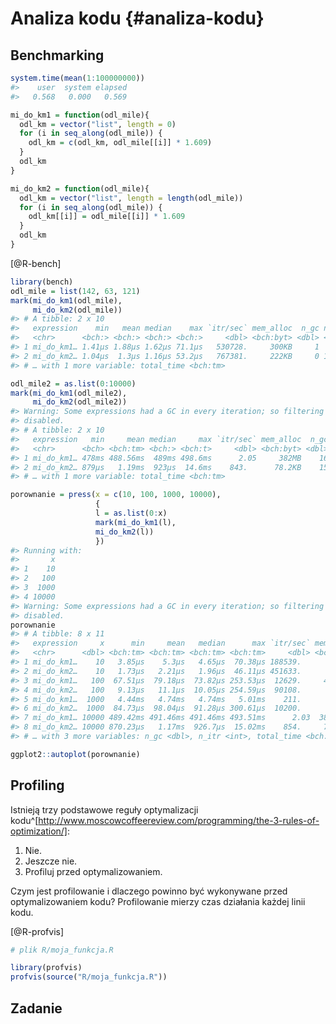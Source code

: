 
# Analiza kodu {#analiza-kodu}

## Benchmarking

<!-- system.time -->


```r
system.time(mean(1:100000000))
#>    user  system elapsed 
#>   0.568   0.000   0.569
```


```r
mi_do_km1 = function(odl_mile){
  odl_km = vector("list", length = 0)
  for (i in seq_along(odl_mile)) {
    odl_km = c(odl_km, odl_mile[[i]] * 1.609)
  }
  odl_km
}
```


```r
mi_do_km2 = function(odl_mile){
  odl_km = vector("list", length = length(odl_mile))
  for (i in seq_along(odl_mile)) {
    odl_km[[i]] = odl_mile[[i]] * 1.609
  }
  odl_km
}
```

[@R-bench]


```r
library(bench)
odl_mile = list(142, 63, 121)
mark(mi_do_km1(odl_mile),
     mi_do_km2(odl_mile))
#> # A tibble: 2 x 10
#>   expression    min   mean median    max `itr/sec` mem_alloc  n_gc n_itr
#>   <chr>      <bch:> <bch:> <bch:> <bch:>     <dbl> <bch:byt> <dbl> <int>
#> 1 mi_do_km1… 1.41µs 1.88µs 1.62µs 71.1µs   530728.     300KB     1  9999
#> 2 mi_do_km2… 1.04µs  1.3µs 1.16µs 53.2µs   767381.     222KB     0 10000
#> # … with 1 more variable: total_time <bch:tm>
```


```r
odl_mile2 = as.list(0:10000)
mark(mi_do_km1(odl_mile2),
     mi_do_km2(odl_mile2))
#> Warning: Some expressions had a GC in every iteration; so filtering is
#> disabled.
#> # A tibble: 2 x 10
#>   expression   min     mean median     max `itr/sec` mem_alloc  n_gc n_itr
#>   <chr>      <bch> <bch:tm> <bch:> <bch:t>     <dbl> <bch:byt> <dbl> <int>
#> 1 mi_do_km1… 478ms 488.56ms  489ms 498.6ms      2.05     382MB    16     2
#> 2 mi_do_km2… 879µs   1.19ms  923µs  14.6ms    843.      78.2KB    15   422
#> # … with 1 more variable: total_time <bch:tm>
```


```r
porownanie = press(x = c(10, 100, 1000, 10000),
                   {
                   l = as.list(0:x)
                   mark(mi_do_km1(l),
                   mi_do_km2(l))
                   })
#> Running with:
#>       x
#> 1    10
#> 2   100
#> 3  1000
#> 4 10000
#> Warning: Some expressions had a GC in every iteration; so filtering is
#> disabled.
porownanie
#> # A tibble: 8 x 11
#>   expression     x      min     mean   median      max `itr/sec` mem_alloc
#>   <chr>      <dbl> <bch:tm> <bch:tm> <bch:tm> <bch:tm>     <dbl> <bch:byt>
#> 1 mi_do_km1…    10   3.85µs    5.3µs   4.65µs  70.38µs 188539.          0B
#> 2 mi_do_km2…    10   1.73µs   2.21µs   1.96µs  46.11µs 451633.          0B
#> 3 mi_do_km1…   100  67.51µs  79.18µs  73.82µs 253.53µs  12629.     43.16KB
#> 4 mi_do_km2…   100   9.13µs   11.1µs  10.05µs 254.59µs  90108.        856B
#> 5 mi_do_km1…  1000   4.44ms   4.74ms   4.74ms   5.01ms    211.      3.87MB
#> 6 mi_do_km2…  1000  84.73µs  98.04µs  91.28µs 300.61µs  10200.      7.87KB
#> 7 mi_do_km1… 10000 489.42ms 491.46ms 491.46ms 493.51ms      2.03  382.04MB
#> 8 mi_do_km2… 10000 870.23µs   1.17ms  926.7µs  15.02ms    854.     78.18KB
#> # … with 3 more variables: n_gc <dbl>, n_itr <int>, total_time <bch:tm>
```


```r
ggplot2::autoplot(porownanie)
```


## Profiling

Istnieją trzy podstawowe reguły optymalizacji kodu^[http://www.moscowcoffeereview.com/programming/the-3-rules-of-optimization/]:

1. Nie.
2. Jeszcze nie.
3. Profiluj przed optymalizowaniem.

Czym jest profilowanie i dlaczego powinno być wykonywane przed optymalizowaniem kodu?
Profilowanie mierzy czas działania każdej linii kodu.

[@R-profvis]


```r
# plik R/moja_funkcja.R
```


```r
library(profvis)
profvis(source("R/moja_funkcja.R"))
```


<!-- profiling -->
<!-- https://r-prof.github.io/jointprof/articles/proposal.html -->

<!--  Wektoryzacja kodu -->
<!-- vectorized vs not-vectorized -->
<!-- https://rstudio-education.github.io/hopr/speed.html -->

## Zadanie
